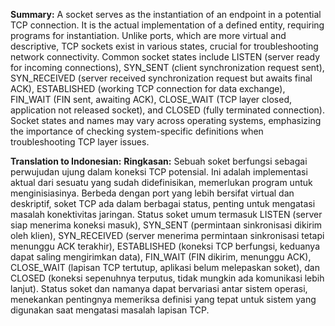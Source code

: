 **Summary:**
A socket serves as the instantiation of an endpoint in a potential TCP connection. It is the actual implementation of a defined entity, requiring programs for instantiation. Unlike ports, which are more virtual and descriptive, TCP sockets exist in various states, crucial for troubleshooting network connectivity. Common socket states include LISTEN (server ready for incoming connections), SYN_SENT (client synchronization request sent), SYN_RECEIVED (server received synchronization request but awaits final ACK), ESTABLISHED (working TCP connection for data exchange), FIN_WAIT (FIN sent, awaiting ACK), CLOSE_WAIT (TCP layer closed, application not released socket), and CLOSED (fully terminated connection). Socket states and names may vary across operating systems, emphasizing the importance of checking system-specific definitions when troubleshooting TCP layer issues.

**Translation to Indonesian:**
**Ringkasan:**
Sebuah soket berfungsi sebagai perwujudan ujung dalam koneksi TCP potensial. Ini adalah implementasi aktual dari sesuatu yang sudah didefinisikan, memerlukan program untuk menginisiasinya. Berbeda dengan port yang lebih bersifat virtual dan deskriptif, soket TCP ada dalam berbagai status, penting untuk mengatasi masalah konektivitas jaringan. Status soket umum termasuk LISTEN (server siap menerima koneksi masuk), SYN_SENT (permintaan sinkronisasi dikirim oleh klien), SYN_RECEIVED (server menerima permintaan sinkronisasi tetapi menunggu ACK terakhir), ESTABLISHED (koneksi TCP berfungsi, keduanya dapat saling mengirimkan data), FIN_WAIT (FIN dikirim, menunggu ACK), CLOSE_WAIT (lapisan TCP tertutup, aplikasi belum melepaskan soket), dan CLOSED (koneksi sepenuhnya terputus, tidak mungkin ada komunikasi lebih lanjut). Status soket dan namanya dapat bervariasi antar sistem operasi, menekankan pentingnya memeriksa definisi yang tepat untuk sistem yang digunakan saat mengatasi masalah lapisan TCP.


